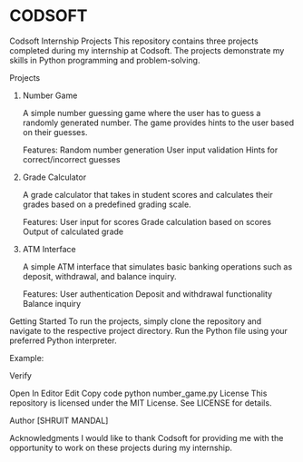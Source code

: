 # CODSOFT
Codsoft Internship Projects
This repository contains three projects completed during my internship at Codsoft. The projects demonstrate my skills in Python programming and problem-solving.

Projects
1. Number Game
   
   A simple number guessing game where the user has to guess a randomly generated number.
   The game provides hints to the user based on their guesses.

    Features:
    Random number generation
    User input validation
    Hints for correct/incorrect guesses

3. Grade Calculator
   
   A grade calculator that takes in student scores and calculates their grades based on a predefined grading scale.

    Features:
    User input for scores
    Grade calculation based on scores
    Output of calculated grade

3. ATM Interface
   
   A simple ATM interface that simulates basic banking operations such as deposit, withdrawal, and balance inquiry.

    Features:
    User authentication
    Deposit and withdrawal functionality
    Balance inquiry


Getting Started
To run the projects, simply clone the repository and navigate to the respective project directory.
Run the Python file using your preferred Python interpreter.

Example:


Verify

Open In Editor
Edit
Copy code
python number_game.py
License
This repository is licensed under the MIT License. See LICENSE for details.

Author
[SHRUIT MANDAL]

Acknowledgments
I would like to thank Codsoft for providing me with the opportunity to work on these projects during my internship.
